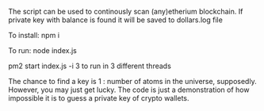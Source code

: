 The script can be used to continously scan (any)etherium blockchain.
If private key with balance is found it will be saved to dollars.log file

To install:
npm i

To run:
node index.js

pm2 start index.js -i 3
to run in 3 different threads

The chance to find a key is 1 : number of atoms in the universe, supposedly. However, you may just get lucky. The code is just a demonstration of how impossible it is to guess a private key of crypto wallets.

